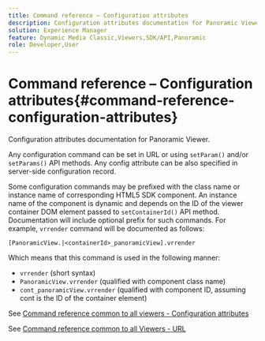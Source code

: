 ```yaml
---
title: Command reference – Configuration attributes
description: Configuration attributes documentation for Panoramic Viewer.
solution: Experience Manager
feature: Dynamic Media Classic,Viewers,SDK/API,Panoramic
role: Developer,User
---
```

# Command reference – Configuration attributes{#command-reference-configuration-attributes}

Configuration attributes documentation for Panoramic Viewer.

Any configuration command can be set in URL or using `setParam()` and/or `setParams()` API methods. Any config attribute can be also specified in server-side configuration record.

Some configuration commands may be prefixed with the class name or instance name of corresponding HTML5 SDK component. An instance name of the component is dynamic and depends on the ID of the viewer container DOM element passed to `setContainerId()` API method. Documentation will include optional prefix for such commands. For example, `vrrender` command will be documented as follows:

```
[PanoramicView.|<containerId>_panoramicView].vrrender
```

Which means that this command is used in the following manner:

* `vrrender` (short syntax)
* `PanoramicView.vrrender` (qualified with component class name)
* `cont_panoramicView.vrrender` (qualified with component ID, assuming cont is the ID of the container element)


See [Command reference common to all viewers - Configuration attributes](../../../r-html5-viewer-20-cmdref-configattrib/r-html5-viewer-20-cmdref-configattrib.md#concept-850e0f2c49b949deb7cfbfd330d329bd)

See [Command reference common to all Viewers - URL](../../../c-html5-viewer-20-cmdref-url/c-html5-viewer-20-cmdref-url.md#concept-9b337f349b7b406b8c33c7ee96b3e226)
